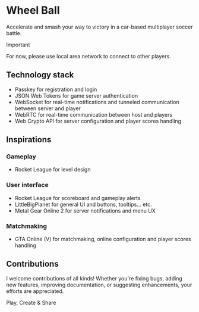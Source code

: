# Wheel Ball

Accelerate and smash your way to victory in a car-based multiplayer soccer
battle.

> [!IMPORTANT]
> For now, please use local area network to connect to other players.

## Technology stack

- Passkey for registration and login
- JSON Web Tokens for game server authentication
- WebSocket for real-time notifications and tunneled communication between
  server and player
- WebRTC for real-time communication between host and players
- Web Crypto API for server configuration and player scores handling

## Inspirations

### Gameplay

- Rocket League for level design

### User interface

- Rocket League for scoreboard and gameplay alerts
- LittleBigPlanet for general UI and buttons, tooltips... etc.
- Metal Gear Online 2 for server notifications and menu UX

### Matchmaking

- GTA Online (V) for matchmaking, online configuration and player scores
  handling

## Contributions

I welcome contributions of all kinds! Whether you're fixing bugs, adding new
features, improving documentation, or suggesting enhancements, your efforts are
appreciated.

Play, Create & Share
